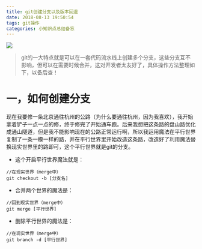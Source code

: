 ```yaml
---
title: git创建分支以及版本回退
date: 2018-08-13 19:50:54
tags: git操作
categories: 小知识点总结备忘
---
```

![](http://pcpgpxhno.bkt.clouddn.com/31104808.jpg)
> git的一大特点就是可以在一套代码流水线上创建多个分支，这些分支互不影响，但可以在需要时候合并，这对开发者太友好了，具体操作方法整理如下，以备后查！

# 一，如何创建分支

现在我要修一条北京通往杭州的公路（为什么要通往杭州，因为我喜欢），我开始拿着铲子一点一点的修，终于修完了开始通车跑。后来我想把这条路的盘山路优化成通山隧道，但是我不能影响现在的公路正常运行啊，所以我运用魔法在平行世界复制了一条一模一样的路，并在平行世界里开始改造这条路，改造好了利用魔法替换现实世界里的路即可，这个平行世界就是git的分支。
<!-- more -->
- 这个开启平行世界魔法就是：
```
//在现实世界（merge中）
git checkout -b [分支名]
```
- 合并两个世界的魔法是：
```
//回到现实世界（merge中）
git merge [平行世界]
```

- 删除平行世界的魔法是：
```
//在现实世界（merge中）
git branch -d [平行世界]
```